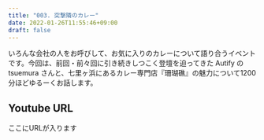 ```yaml
---
title: "003. 突撃隣のカレー"
date: 2022-01-26T11:55:46+09:00
draft: false
---
```


いろんな会社の人をお呼びして、お気に入りのカレーについて語り合うイベントです。今回は、前回・前々回に引き続きしつこく登壇を迫ってきた Autify の tsuemura さんと、七里ヶ浜にあるカレー専門店『珊瑚礁』の魅力について1200分ほどゆるーくお話します。

## Youtube URL

ここにURLが入ります
